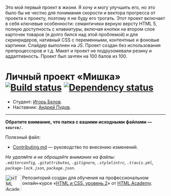 Это мой первый проект в жизни. Я хочу и могу улучшить его, но это было бы не честно для понимания скорости и вектора прогресса от проекта к проекту, поэтому я не буду его трогать.
Этот проект включает в себя ключевые особенности: семантичеки верную версту HTML 5, полную доступность с клавиатуры, включая кнопки на втором слое карточек товаров (я долго бился над этой проблемой) и для скринридеров, нативный CSS с переменными, контентные и фоновые картинки. Слайдер выполнен на JS. Проект создан без использования препроцессоров и т.д. Макет и проект не подрузомевали резину и аддаптивность. Проект был зачтен на 100 балов из 100.

# Личный проект «Мишка» [![Build status][travis-image]][travis-url] [![Dependency status][dependency-image]][dependency-url]

* Студент: [Игорь Белов](https://up.htmlacademy.ru/adaptive/20/user/920149).
* Наставник: [Андрей Пудов](https://up.htmlacademy.ru/htmlcss/28/user/216332).

---

**Обратите внимание, что папка с вашими исходными файлами — `source/`.**

Полезный файл:

- [Contributing.md](Contributing.md) — руководство по внесению изменений.

_Не удаляйте и не обращайте внимание на файлы:_<br>
_`.editorconfig`, `.gitattributes`, `.gitignore`, `.stylelintrc`, `.travis.yml`, `package-lock.json`, `package.json`._



<a href="https://htmlacademy.ru/intensive/adaptive"><img align="left" width="50" height="50" alt="HTML Academy" src="https://up.htmlacademy.ru/static/img/intensive/adaptive/logo-for-github-2.png"></a>

Репозиторий создан для обучения на профессиональном онлайн‑курсе «[HTML и CSS, уровень 2](https://htmlacademy.ru/intensive/adaptive)» от [HTML Academy](https://htmlacademy.ru).

[travis-image]: https://travis-ci.com/htmlacademy-adaptive/920149-mishka-20.svg?branch=master
[travis-url]: https://travis-ci.com/htmlacademy-adaptive/920149-mishka-20
[dependency-image]: https://david-dm.org/htmlacademy-adaptive/920149-mishka-20/dev-status.svg?style=flat-square
[dependency-url]: https://david-dm.org/htmlacademy-adaptive/920149-mishka-20?type=dev
